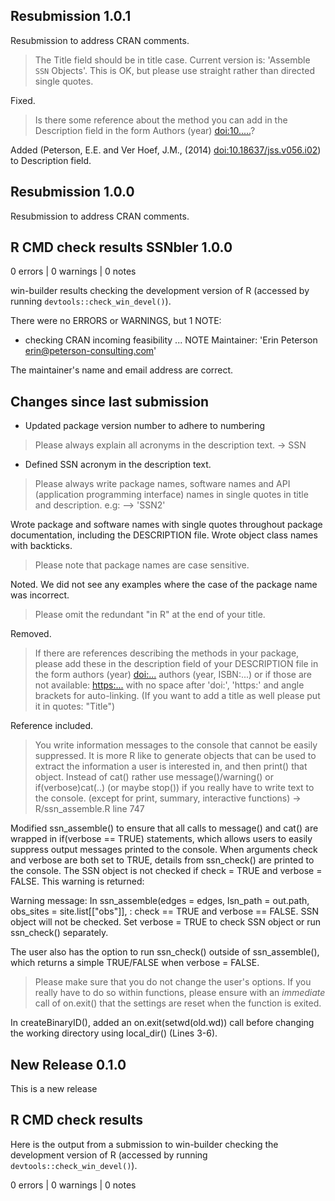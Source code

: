 ## Resubmission 1.0.1
Resubmission to address CRAN comments.

> The Title field should be in title case. Current version is: 'Assemble `SSN` Objects'. This is OK, but please use straight rather than directed single quotes.

Fixed.


> Is there some reference about the method you can add in the Description field in the form Authors (year) <doi:10.....>?

Added (Peterson, E.E. and Ver Hoef, J.M., (2014) <doi:10.18637/jss.v056.i02>) to Description field.

## Resubmission 1.0.0
Resubmission to address CRAN comments.

## R CMD check results SSNbler 1.0.0
0 errors | 0 warnings | 0 notes

win-builder results checking the development version of R (accessed by
running `devtools::check_win_devel()`).

There were no ERRORS or WARNINGS, but 1 NOTE:
* checking CRAN incoming feasibility ... NOTE
Maintainer: 'Erin Peterson <erin@peterson-consulting.com>'

The maintainer's name and email address are correct.

## Changes since last submission

* Updated package version number to adhere to <major><minor><patch> numbering

> Please always explain all acronyms in the description text. -> SSN
  * Defined SSN acronym in the description text.

> Please always write package names, software names and API
(application programming interface) names in single quotes in title
and description. e.g: --> 'SSN2'

Wrote package and software names with single quotes throughout package documentation, including the DESCRIPTION file. Wrote object class names with backticks.

> Please note that package names are case sensitive.

Noted. We did not see any examples where the case of the package name was incorrect.

> Please omit the redundant "in R" at the end of your title.

Removed.

> If there are references describing the methods in your package,
please add these in the description field of your DESCRIPTION file in the form
authors (year) <doi:...>
authors (year, ISBN:...)
or if those are not available: <https:...>
with no space after 'doi:', 'https:' and angle brackets for
auto-linking. (If you want to add a title as well please put it in
quotes: "Title")

Reference included.

> You write information messages to the console that cannot be easily
suppressed. It is more R like to generate objects that can be used to
extract the information a user is interested in, and then print() that
object. Instead of cat() rather use message()/warning() or
if(verbose)cat(..) (or maybe stop()) if you really have to write text
to the console. (except for print, summary, interactive functions) ->
R/ssn_assemble.R line 747

Modified ssn_assemble() to ensure that all calls to message() and cat() are wrapped in if(verbose == TRUE) statements, which allows users to easily suppress output messages printed to the
console. When arguments check and verbose are both set to TRUE,
details from ssn_check() are printed to the console. The SSN object is not checked if check = TRUE and verbose = FALSE. This warning is returned:

Warning message: In ssn_assemble(edges = edges, lsn_path = out.path, obs_sites = site.list[["obs"]],  :
check == TRUE and verbose == FALSE. SSN object will not be
checked. Set verbose = TRUE to check SSN object or run ssn_check() separately.

The user also has the option to run ssn_check() outside of
ssn_assemble(), which returns a simple TRUE/FALSE when verbose = FALSE.

> Please make sure that you do not change the user's options. If you really have to do so within functions, please ensure with an *immediate* call of on.exit() that the settings are reset when the function is exited.

In createBinaryID(), added an on.exit(setwd(old.wd)) call before
changing the working directory using local_dir() (Lines 3-6).


## New Release 0.1.0

This is a new release

## R CMD check results

Here is the output from a submission to win-builder checking the development version of R (accessed by running `devtools::check_win_devel()`).

0 errors | 0 warnings | 0 notes
